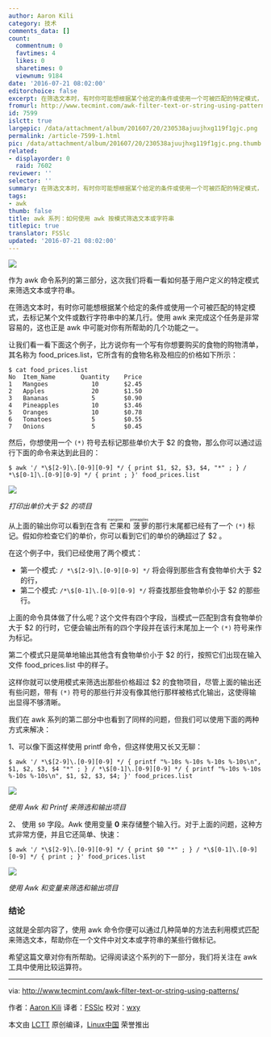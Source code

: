 ```yaml
---
author: Aaron Kili
category: 技术
comments_data: []
count:
  commentnum: 0
  favtimes: 4
  likes: 0
  sharetimes: 0
  viewnum: 9184
date: '2016-07-21 08:02:00'
editorchoice: false
excerpt: 在筛选文本时，有时你可能想根据某个给定的条件或使用一个可被匹配的特定模式，去标记某个文件或数行字符串中的某几行。
fromurl: http://www.tecmint.com/awk-filter-text-or-string-using-patterns/
id: 7599
islctt: true
largepic: /data/attachment/album/201607/20/230538ajuujhxg119f1gjc.png
permalink: /article-7599-1.html
pic: /data/attachment/album/201607/20/230538ajuujhxg119f1gjc.png.thumb.jpg
related:
- displayorder: 0
  raid: 7602
reviewer: ''
selector: ''
summary: 在筛选文本时，有时你可能想根据某个给定的条件或使用一个可被匹配的特定模式，去标记某个文件或数行字符串中的某几行。
tags:
- awk
thumb: false
title: awk 系列：如何使用 awk 按模式筛选文本或字符串
titlepic: true
translator: FSSlc
updated: '2016-07-21 08:02:00'
---
```


![](/data/attachment/album/201607/20/230538ajuujhxg119f1gjc.png)


作为 awk 命令系列的第三部分，这次我们将看一看如何基于用户定义的特定模式来筛选文本或字符串。


在筛选文本时，有时你可能想根据某个给定的条件或使用一个可被匹配的特定模式，去标记某个文件或数行字符串中的某几行。使用 awk 来完成这个任务是非常容易的，这也正是 awk 中可能对你有所帮助的几个功能之一。


让我们看一看下面这个例子，比方说你有一个写有你想要购买的食物的购物清单，其名称为 food\_prices.list，它所含有的食物名称及相应的价格如下所示：



```
$ cat food_prices.list 
No  Item_Name       Quantity    Price
1   Mangoes            10       $2.45
2   Apples             20       $1.50
3   Bananas            5        $0.90
4   Pineapples         10       $3.46
5   Oranges            10       $0.78
6   Tomatoes           5        $0.55
7   Onions             5        $0.45

```

然后，你想使用一个 `(*)` 符号去标记那些单价大于 $2 的食物，那么你可以通过运行下面的命令来达到此目的：



```
$ awk '/ *\$[2-9]\.[0-9][0-9] */ { print $1, $2, $3, $4, "*" ; } / *\$[0-1]\.[0-9][0-9] */ { print ; }' food_prices.list

```

![](/data/attachment/album/201607/20/230539dsxmn3axkmmammm4.gif)


*打印出单价大于 $2 的项目*


从上面的输出你可以看到在含有<ruby> 芒果 <rp>  （ </rp> <rt>  mangoes </rt> <rp>  ） </rp></ruby>和<ruby> 菠萝 <rp>  （ </rp> <rt>  pineapples </rt> <rp>  ） </rp></ruby>的那行末尾都已经有了一个 `(*)` 标记。假如你检查它们的单价，你可以看到它们的单价的确超过了 $2 。


在这个例子中，我们已经使用了两个模式：


* 第一个模式: `/ *\$[2-9]\.[0-9][0-9] */` 将会得到那些含有食物单价大于 $2 的行，
* 第二个模式: `/*\$[0-1]\.[0-9][0-9] */` 将查找那些食物单价小于 $2 的那些行。


上面的命令具体做了什么呢？这个文件有四个字段，当模式一匹配到含有食物单价大于 $2 的行时，它便会输出所有的四个字段并在该行末尾加上一个 `(*)` 符号来作为标记。


第二个模式只是简单地输出其他含有食物单价小于 $2 的行，按照它们出现在输入文件 food\_prices.list 中的样子。


这样你就可以使用模式来筛选出那些价格超过 $2 的食物项目，尽管上面的输出还有些问题，带有 `(*)` 符号的那些行并没有像其他行那样被格式化输出，这使得输出显得不够清晰。


我们在 awk 系列的第二部分中也看到了同样的问题，但我们可以使用下面的两种方式来解决：


1、可以像下面这样使用 printf 命令，但这样使用又长又无聊：



```
$ awk '/ *\$[2-9]\.[0-9][0-9] */ { printf "%-10s %-10s %-10s %-10s\n", $1, $2, $3, $4 "*" ; } / *\$[0-1]\.[0-9][0-9] */ { printf "%-10s %-10s %-10s %-10s\n", $1, $2, $3, $4; }' food_prices.list 

```

![](/data/attachment/album/201607/20/230540bgvg4e928u96z3z6.gif)


*使用 Awk 和 Printf 来筛选和输出项目*


2、 使用 `$0` 字段。Awk 使用变量 **0** 来存储整个输入行。对于上面的问题，这种方式非常方便，并且它还简单、快速：



```
$ awk '/ *\$[2-9]\.[0-9][0-9] */ { print $0 "*" ; } / *\$[0-1]\.[0-9][0-9] */ { print ; }' food_prices.list 

```

![](/data/attachment/album/201607/20/230540bzajj3zdatbl3web.gif)


*使用 Awk 和变量来筛选和输出项目*


### 结论


这就是全部内容了，使用 awk 命令你便可以通过几种简单的方法去利用模式匹配来筛选文本，帮助你在一个文件中对文本或字符串的某些行做标记。


希望这篇文章对你有所帮助。记得阅读这个系列的下一部分，我们将关注在 awk 工具中使用比较运算符。




---


via: <http://www.tecmint.com/awk-filter-text-or-string-using-patterns/>


作者：[Aaron Kili](http://www.tecmint.com/author/aaronkili/) 译者：[FSSlc](https://github.com/FSSlc) 校对：[wxy](https://github.com/wxy)


本文由 [LCTT](https://github.com/LCTT/TranslateProject) 原创编译，[Linux中国](https://linux.cn/) 荣誉推出